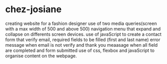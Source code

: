 # chez-josiane
creating website for a fashion designer
use of two media queries(screen with a max width of 500 and above 500)
navigation menu that expand and collapse on differents screen devices.
use of javaScript to create a contact form that verify email, required fields to be filled (first and last name) error message when email is not verify and thank you meaasage when all field are completed and form submitted
use of css, flexbox and javaScript to organise content on the webpage.
